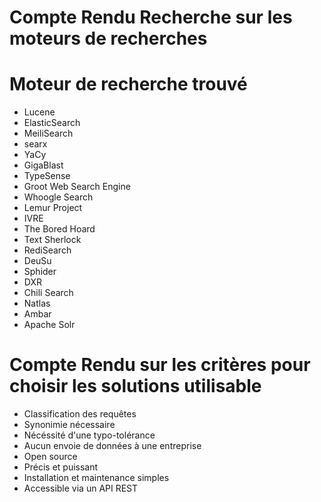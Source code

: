 Compte Rendu Recherche sur les moteurs de recherches
=====================================================

Moteur de recherche trouvé
==========================
* Lucene
* ElasticSearch
* MeiliSearch
* searx
* YaCy
* GigaBlast
* TypeSense
* Groot Web Search Engine
* Whoogle Search
* Lemur Project
* IVRE
* The Bored Hoard
* Text Sherlock
* RediSearch
* DeuSu
* Sphider
* DXR
* Chili Search
* Natlas
* Ambar
* Apache Solr

Compte Rendu sur les critères pour choisir les solutions utilisable
===================================================================
* Classification des requêtes
* Synonimie nécessaire
* Nécéssité d'une typo-tolérance
* Aucun envoie de données à une entreprise
* Open source
* Précis et puissant
* Installation et maintenance simples
* Accessible via un API REST
